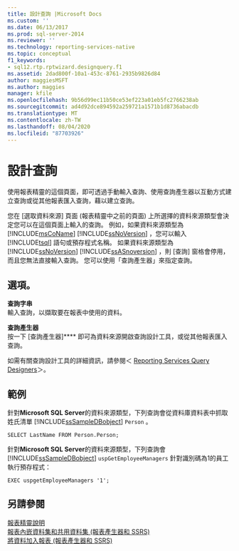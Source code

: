 ```yaml
---
title: 設計查詢 |Microsoft Docs
ms.custom: ''
ms.date: 06/13/2017
ms.prod: sql-server-2014
ms.reviewer: ''
ms.technology: reporting-services-native
ms.topic: conceptual
f1_keywords:
- sql12.rtp.rptwizard.designquery.f1
ms.assetid: 2dad800f-10a1-453c-8761-2935b9826d84
author: maggiesMSFT
ms.author: maggies
manager: kfile
ms.openlocfilehash: 9b56d99ec11b50ce53ef223a01eb5fc2766238ab
ms.sourcegitcommit: ad4d92dce894592a259721a1571b1d8736abacdb
ms.translationtype: MT
ms.contentlocale: zh-TW
ms.lasthandoff: 08/04/2020
ms.locfileid: "87703926"
---
```

# <a name="design-the-query"></a>設計查詢
  使用報表精靈的這個頁面，即可透過手動輸入查詢、使用查詢產生器以互動方式建立查詢或從其他報表匯入查詢，藉以建立查詢。  
  
 您在 [選取資料來源] 頁面 (報表精靈中之前的頁面) 上所選擇的資料來源類型會決定您可以在這個頁面上輸入的查詢。 例如，如果資料來源類型為 [!INCLUDE[msCoName](../includes/msconame-md.md)] [!INCLUDE[ssNoVersion](../includes/ssnoversion-md.md)] ，您可以輸入 [!INCLUDE[tsql](../includes/tsql-md.md)] 語句或預存程式名稱。 如果資料來源類型為 [!INCLUDE[ssNoVersion](../includes/ssnoversion-md.md)] [!INCLUDE[ssASnoversion](../includes/ssasnoversion-md.md)] ，則 [查詢] 窗格會停用，而且您無法直接輸入查詢。 您可以使用「查詢產生器」來指定查詢。  
  
## <a name="options"></a>選項。  
 **查詢字串**  
 輸入查詢，以擷取要在報表中使用的資料。  
  
 **查詢產生器**  
 按一下 [查詢產生器]**** 即可為資料來源開啟查詢設計工具，或從其他報表匯入查詢。  
  
 如需有關查詢設計工具的詳細資訊，請參閱＜ [Reporting Services Query Designers](../../2014/reporting-services/reporting-services-query-designers.md)＞。  
  
## <a name="example"></a>範例  
 針對**Microsoft SQL Server**的資料來源類型，下列查詢會從資料庫資料表中抓取姓氏清單 [!INCLUDE[ssSampleDBobject](../includes/sssampledbobject-md.md)] `Person` 。  
  
```  
SELECT LastName FROM Person.Person;  
```  
  
 針對**Microsoft SQL Server**的資料來源類型，下列查詢會 [!INCLUDE[ssSampleDBobject](../includes/sssampledbobject-md.md)] `uspGetEmployeeManagers` 針對識別碼為1的員工執行預存程式：  
  
```  
EXEC uspgetEmployeeManagers '1';  
```  
  
## <a name="see-also"></a>另請參閱  
 [報表精靈說明](../../2014/reporting-services/report-wizard-help.md)   
 [報表內嵌資料集和共用資料集 &#40;報表產生器和 SSRS&#41;](report-data/report-embedded-datasets-and-shared-datasets-report-builder-and-ssrs.md)   
 [將資料加入報表 &#40;報表產生器和 SSRS&#41;](report-data/report-datasets-ssrs.md)  
  
  
